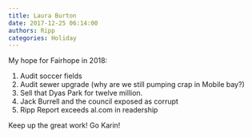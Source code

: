 ```yaml
---
title: Laura Burton
date: 2017-12-25 06:14:00
authors: Ripp
categories: Holiday
---
```


 My hope for Fairhope in 2018:
1) Audit soccer fields 
2) Audit sewer upgrade (why are we still pumping crap in Mobile bay?)
3) Sell that Dyas Park for twelve million.
4) Jack Burrell and the council exposed as corrupt 
5) Ripp Report exceeds al.com in readership

Keep up the great work! Go Karin!